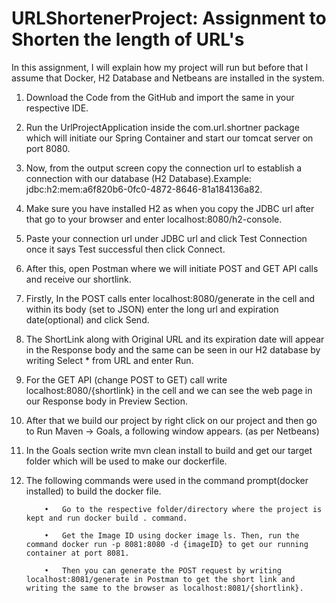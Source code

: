 # URLShortenerProject: Assignment to Shorten the length of URL's

In this assignment, I will explain how my project will run but before that I assume that Docker, H2 Database and Netbeans are installed in the system.

1) Download the Code from the GitHub and import the same in your respective IDE.

2) Run the UrlProjectApplication inside the com.url.shortner package which will initiate our Spring Container and start our tomcat server on port 8080.

3) Now, from the output screen copy the connection url to establish a connection with our database (H2 Database).Example: jdbc:h2:mem:a6f820b6-0fc0-4872-8646-81a184136a82.

4) Make sure you have installed H2 as when you copy the JDBC url after that go to your browser and enter localhost:8080/h2-console.
 
5) Paste your connection url under JDBC url and click Test Connection once it says Test successful then click Connect.
 
6) After this, open Postman where we will initiate POST and GET API calls and receive our shortlink.

7) Firstly, In the POST calls enter localhost:8080/generate in the cell and within its body (set to JSON) enter the long url and expiration date(optional) and click Send.

8) The ShortLink along with Original URL and its expiration date will appear in the Response body and the same can be seen in our H2 database by writing Select * from URL and enter Run.
 
9) For the GET API (change POST to GET) call write localhost:8080/{shortlink} in the cell and we can see the web page in our Response body in Preview Section.

10) After that we build our project by right click on our project and then go to Run Maven -> Goals, a following window appears. (as per Netbeans)
 
11) In the Goals section write mvn clean install to build and get our target folder which will be used to make our dockerfile.

12) The following commands were used in the command prompt(docker installed) to build the docker file.

            •	Go to the respective folder/directory where the project is kept and run docker build . command.

            •	Get the Image ID using docker image ls. Then, run the command docker run -p 8081:8080 -d {imageID} to get our running container at port 8081.

            •	Then you can generate the POST request by writing localhost:8081/generate in Postman to get the short link and writing the same to the browser as localhost:8081/{shortlink}.

